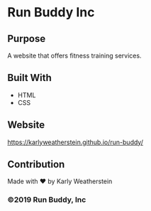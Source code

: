 # Run Buddy Inc

## Purpose

A website that offers fitness training services.

## Built With

- HTML
- CSS

## Website

https://karlyweatherstein.github.io/run-buddy/

## Contribution

Made with ❤️ by Karly Weatherstein

### ©️2019 Run Buddy, Inc
